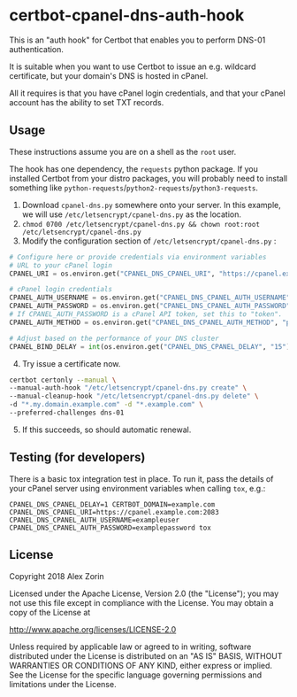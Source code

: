 # certbot-cpanel-dns-auth-hook

This is an "auth hook" for Certbot that enables you to perform DNS-01 authentication.

It is suitable when you want to use Certbot to issue an e.g. wildcard certificate, but your domain's DNS is hosted in cPanel.

All it requires is that you have cPanel login credentials, and that your cPanel account has the ability to set TXT records.

## Usage

These instructions assume you are on a shell as the `root` user.

The hook has one dependency, the  `requests` python package. If you installed Certbot from your distro packages, you will probably need to
install something like `python-requests`/`python2-requests`/`python3-requests`.

1. Download `cpanel-dns.py` somewhere onto your server. In this example, we will use `/etc/letsencrypt/cpanel-dns.py` as the location.
2. `chmod 0700 /etc/letsencrypt/cpanel-dns.py && chown root:root /etc/letsencrypt/cpanel-dns.py`
3. Modify the configuration section of `/etc/letsencrypt/cpanel-dns.py` :

```python
# Configure here or provide credentials via environment variables
# URL to your cPanel login
CPANEL_URI = os.environ.get("CPANEL_DNS_CPANEL_URI", "https://cpanel.example.com:2083")

# cPanel login credentials
CPANEL_AUTH_USERNAME = os.environ.get("CPANEL_DNS_CPANEL_AUTH_USERNAME", "username")
CPANEL_AUTH_PASSWORD = os.environ.get("CPANEL_DNS_CPANEL_AUTH_PASSWORD", "password")
# If CPANEL_AUTH_PASSWORD is a cPanel API token, set this to "token".
CPANEL_AUTH_METHOD = os.environ.get("CPANEL_DNS_CPANEL_AUTH_METHOD", "password")

# Adjust based on the performance of your DNS cluster
CPANEL_BIND_DELAY = int(os.environ.get("CPANEL_DNS_CPANEL_DELAY", "15"))
```

4. Try issue a certificate now.

```bash
certbot certonly --manual \
--manual-auth-hook "/etc/letsencrypt/cpanel-dns.py create" \
--manual-cleanup-hook "/etc/letsencrypt/cpanel-dns.py delete" \
-d "*.my.domain.example.com" -d "*.example.com" \
--preferred-challenges dns-01
```
5. If this succeeds, so should automatic renewal.

## Testing (for developers)
There is a basic tox integration test in place. To run it, pass the details of your cPanel server using environment variables when calling `tox`, e.g.:

    CPANEL_DNS_CPANEL_DELAY=1 CERTBOT_DOMAIN=example.com CPANEL_DNS_CPANEL_URI=https://cpanel.example.com:2083 CPANEL_DNS_CPANEL_AUTH_USERNAME=exampleuser CPANEL_DNS_CPANEL_AUTH_PASSWORD=examplepassword tox

## License

Copyright 2018 Alex Zorin

Licensed under the Apache License, Version 2.0 (the "License"); you may not use this file except in compliance with the License. You may obtain a copy of the License at

http://www.apache.org/licenses/LICENSE-2.0

Unless required by applicable law or agreed to in writing, software distributed under the License is distributed on an "AS IS" BASIS, WITHOUT WARRANTIES OR CONDITIONS OF ANY KIND, either express or implied. See the License for the specific language governing permissions and limitations under the License.